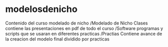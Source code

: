 # modelosdenicho
Contenido del curso modelado de nicho
/Modelado de Nicho Clases contiene las presentaciones en pdf de todo el curso
/Software programas y scripts que se usaran en diferentes practicas
/Practias Contiene avance de la creacion del modelo final dividido por practicas
